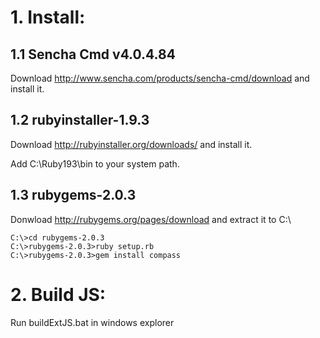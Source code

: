 # 1. Install: 


## 1.1 Sencha Cmd v4.0.4.84
Download <http://www.sencha.com/products/sencha-cmd/download> and install it.

## 1.2 rubyinstaller-1.9.3
Download <http://rubyinstaller.org/downloads/> and install it.

Add C:\Ruby193\bin to your system path.

## 1.3 rubygems-2.0.3
Donwload <http://rubygems.org/pages/download> and extract it to C:\

	C:\>cd rubygems-2.0.3
	C:\>rubygems-2.0.3>ruby setup.rb
	C:\>rubygems-2.0.3>gem install compass
 
# 2. Build JS:
Run buildExtJS.bat in windows explorer